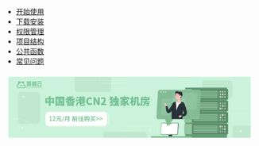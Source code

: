 * [开始使用](start/?id=install)
* [下载安装](install/)
* [权限管理](admin/auth)
* [项目结构](admin/list)
* [公共函数](admin/base)
* [常见问题](help/)

<div class="ew-doc-adv-list" style="padding-top:8px;padding-left:8px;padding-right:8px;">
    <a class="ew-doc-adv-item" href="https://www.cmy.cn/cart" target="_blank">
        <img src="image/茶猫云.jpg"/>
    </a>
</div>